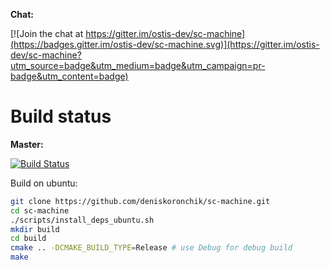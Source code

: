 **Chat:**

[![Join the chat at https://gitter.im/ostis-dev/sc-machine](https://badges.gitter.im/ostis-dev/sc-machine.svg)](https://gitter.im/ostis-dev/sc-machine?utm_source=badge&utm_medium=badge&utm_campaign=pr-badge&utm_content=badge)

# Build status
**Master:** 

[![Build Status](https://travis-ci.org/ostis-dev/sc-machine.svg?branch=master)](https://travis-ci.org/ostis-dev/sc-machine)

Build on ubuntu:
```sh
git clone https://github.com/deniskoronchik/sc-machine.git
cd sc-machine
./scripts/install_deps_ubuntu.sh
mkdir build
cd build
cmake .. -DCMAKE_BUILD_TYPE=Release # use Debug for debug build
make
```
